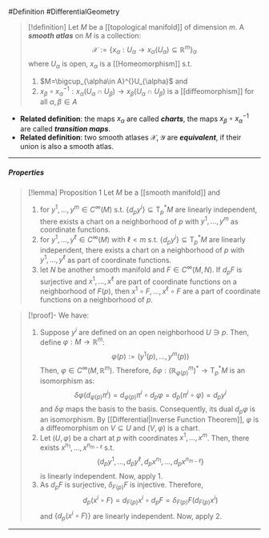 #Definition #DifferentialGeometry 

> [!definition]
> Let $M$ be a [[topological manifold]] of dimension $m$. A ***smooth atlas*** on $M$ is a collection: $$\mathcal{X}:=\{ x_{\alpha}:U_{\alpha}\to x_{\alpha}(U_{\alpha})\subseteq \mathbb{R}^m \}_{\alpha}$$where $U_{\alpha}$ is open, $x_{\alpha}$ is a [[Homeomorphism]] s.t.
> 1. $M=\bigcup_{\alpha\in A}^{}U_{\alpha}$ and
> 2. $x_{\beta}\circ x_{\alpha}^{-1}: x_{\alpha}(U_{\alpha}\cap U_{\beta})\to x_{\beta}(U_{\alpha}\cap U_{\beta})$ is a [[diffeomorphism]] for all $\alpha,\beta\in A$

- **Related definition**: the maps $x_{\alpha}$ are called ***charts***, the maps $x_{\beta}\circ x_{\alpha}^{-1}$ are called ***transition maps***.
- **Related definition**: two smooth atlases $\mathcal{X},\mathcal{Y}$ are ***equivalent***, if their union is also a smooth atlas.
---
##### Properties
> [!lemma] Proposition 1
> Let $M$ be a [[smooth manifold]] and 
> 1. for $y^1,\dots,y^m\in C^\infty(M)$ s.t. $\{ d_{p}y^i \}\subseteq \text{T}^{*}_{p}M$ are linearly independent, there exists a chart on a neighborhood of $p$ with $y^1,\dots,y^m$ as coordinate functions.
> 2. for $y^1,\dots,y^\ell\in C^\infty(M)$ with $\ell<m$ s.t. $\{ d_{p}y^i \}\subseteq \text{T}^{*}_{p}M$ are linearly independent, there exists a chart on a neighborhood of $p$ with $y^1,\dots,y^\ell$ as part of coordinate functions.
> 3. let $N$ be another smooth manifold and $F\in C^\infty(M,N)$. If $d_{p}F$ is surjective and $x^1,\dots,x^\ell$ are part of coordinate functions on a neighborhood of $F(p)$, then $x^1\circ F,\dots,x^\ell \circ F$ are a part of coordinate functions on a neighborhood of $p$.

> [!proof]-
> We have:
> 1. Suppose $y^i$ are defined on an open neighborhood $U\ni p$. Then, define $\varphi :M\to \mathbb{R}^m$: $$\varphi(p):=(y^1(p),\dots,y^m(p))$$Then, $\varphi\in C^\infty(M,\mathbb{R}^m)$. Therefore, $\delta\varphi:(\mathbb{R}_{\varphi(p)}^m)^{*}\to \text{T}^{*}_{p}M$ is an isomorphism as: $$\delta\varphi(d_{\varphi(p)}\pi^i)=d_{\varphi(p)}\pi^i\circ d_{p}\varphi=d_{p}(\pi^i\circ \varphi)=d_{p}y^i$$and $\delta\varphi$ maps the basis to the basis. Consequently, its dual $d_{p}\varphi$ is an isomorphism. By [[Differential|Inverse Function Theorem]], $\varphi$ is a diffeomorphism on $V\subseteq U$ and $(V,\varphi)$ is a chart.
> 2. Let $(U,\varphi)$ be a chart at $p$ with coordinates $x^1,\dots,x^m$. Then, there exists $x^{n_1},\dots,x^{n_{m-\ell}}$ s.t. $$\{ d_{p}y^1,\dots,d_{p}y^\ell, d_{p}x^{n_{1}},\dots,d_{p}x^{n_{m-\ell}} \}$$is linearly independent. Now, apply 1.
> 3. As $d_{p}F$ is surjective, $\delta_{F(p)} F$ is injective. Therefore, 
>    $$d_{p}(x^i\circ F)=d_{F(p)}x^i\circ d_{p}F=\delta_{F(p)}F(d_{F(p)}x^i)$$and $\{ d_{p}(x^i\circ F) \}$ are linearly independent. Now, apply 2.
>    
---
